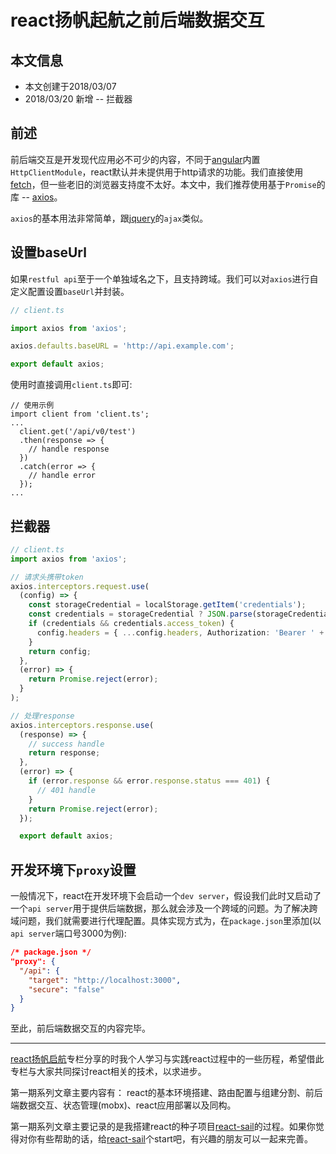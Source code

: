 # react扬帆起航之前后端数据交互

## 本文信息
+ 本文创建于2018/03/07
+ 2018/03/20 新增 -- 拦截器

## 前述
前后端交互是开发现代应用必不可少的内容，不同于[angular](https://angular.io)内置`HttpClientModule`，react默认并未提供用于http请求的功能。我们直接使用[fetch](https://developer.mozilla.org/en-US/docs/Web/API/Fetch_API/Using_Fetch)，但一些老旧的浏览器支持度不太好。本文中，我们推荐使用基于`Promise`的库 -- [axios](https://github.com/axios/axios)。

`axios`的基本用法非常简单，跟[jquery](http://jquery.com)的`ajax`类似。

## 设置baseUrl
如果`restful api`至于一个单独域名之下，且支持跨域。我们可以对`axios`进行自定义配置设置`baseUrl`并封装。

```ts
// client.ts

import axios from 'axios';

axios.defaults.baseURL = 'http://api.example.com';

export default axios;
```

使用时直接调用`client.ts`即可:
```tsx
// 使用示例
import client from 'client.ts';
...
  client.get('/api/v0/test')
  .then(response => {
    // handle response
  })
  .catch(error => {
    // handle error
  });
...
```

## 拦截器
```ts
// client.ts
import axios from 'axios';

// 请求头携带token
axios.interceptors.request.use(
  (config) => {
    const storageCredential = localStorage.getItem('credentials');
    const credentials = storageCredential ? JSON.parse(storageCredential) : null;
    if (credentials && credentials.access_token) {
      config.headers = { ...config.headers, Authorization: 'Bearer ' + credentials.access_token };
    }
    return config;
  },
  (error) => {
    return Promise.reject(error);
  }
);

// 处理response
axios.interceptors.response.use(
  (response) => {
    // success handle
    return response;
  },
  (error) => {
    if (error.response && error.response.status === 401) {
      // 401 handle
    }
    return Promise.reject(error);
  });

  export default axios;
```

## 开发环境下`proxy`设置
一般情况下，react在开发环境下会启动一个`dev server`，假设我们此时又启动了一个`api server`用于提供后端数据，那么就会涉及一个跨域的问题。为了解决跨域问题，我们就需要进行代理配置。具体实现方式为，在`package.json`里添加(以`api server`端口号3000为例):

```json
/* package.json */
"proxy": {
  "/api": {
    "target": "http://localhost:3000",
    "secure": "false"
  }
}
```


至此，前后端数据交互的内容完毕。

***

[react扬帆启航](https://segmentfault.com/blog/react-sail)专栏分享的时我个人学习与实践react过程中的一些历程，希望借此专栏与大家共同探讨react相关的技术，以求进步。

第一期系列文章主要内容有： react的基本环境搭建、路由配置与组建分割、前后端数据交互、状态管理(mobx)、react应用部署以及同构。

第一期系列文章主要记录的是我搭建react的种子项目[react-sail](https://github.com/vdfor/react-sail)的过程。如果你觉得对你有些帮助的话，给[react-sail](https://github.com/vdfor/react-sail)个start吧，有兴趣的朋友可以一起来完善。

